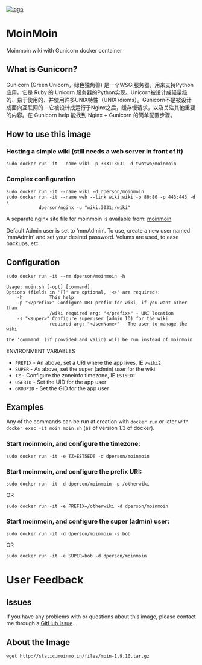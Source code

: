 [![logo](https://raw.githubusercontent.com/dperson/moinmoin/master/logo.png)](http://moinmo.in/)

# MoinMoin

Moinmoin wiki with Gunicorn docker container

## What is Gunicorn?

Gunicorn (Green Unicorn，绿色独角兽) 是一个WSGI服务器，用来支持Python应用。它是 Ruby 的 Unicorn 服务器的Python实现。Unicorn被设计成轻量级的、易于使用的、并使用许多UNIX特性（UNIX idioms）。Gunicorn不是被设计成面向互联网的 – 它被设计成运行于Nginx之后，缓存慢请求，以及关注其他重要的内容。在 Gunicorn help 能找到 Nginx + Gunicorn 的简单配置步骤。

## How to use this image

### Hosting a simple wiki (still needs a web server in front of it)

    sudo docker run -it --name wiki -p 3031:3031 -d twotwo/moinmoin

### Complex configuration

    sudo docker run -it --name wiki -d dperson/moinmoin
    sudo docker run -it --name web --link wiki:wiki -p 80:80 -p 443:443 -d \
                dperson/nginx -u "wiki:3031;/wiki"

A separate nginx site file for moinmoin is available from:
[moinmoin](https://raw.githubusercontent.com/dperson/moinmoin/master/moinmoin)

Default Admin user is set to 'mmAdmin'. To use, create a new user named
'mmAdmin' and set your desired password. Volums are used, to ease backups, etc.

## Configuration

    sudo docker run -it --rm dperson/moinmoin -h

    Usage: moin.sh [-opt] [command]
    Options (fields in '[]' are optional, '<>' are required):
        -h          This help
        -p "</prefix>" Configure URI prefix for wiki, if you want other than
                    /wiki required arg: "</prefix>" - URI location
        -s "<super>" Configure superuser (admin ID) for the wiki
                    required arg: "<UserName>" - The user to manage the wiki

    The 'command' (if provided and valid) will be run instead of moinmoin

ENVIRONMENT VARIABLES

 * `PREFIX` - An above, set a URI where the app lives, IE `/wiki2`
 * `SUPER` - As above, set the super (admin) user for the wiki
 * `TZ` - Configure the zoneinfo timezone, IE `EST5EDT`
 * `USERID` - Set the UID for the app user
 * `GROUPID` - Set the GID for the app user

## Examples

Any of the commands can be run at creation with `docker run` or later with
`docker exec -it moin moin.sh` (as of version 1.3 of docker).

### Start moinmoin, and configure the timezone:

    sudo docker run -it -e TZ=EST5EDT -d dperson/moinmoin

### Start moinmoin, and configure the prefix URI:

    sudo docker run -it -d dperson/moinmoin -p /otherwiki

OR

    sudo docker run -it -e PREFIX=/otherwiki -d dperson/moinmoin

### Start moinmoin, and configure the super (admin) user:

    sudo docker run -it -d dperson/moinmoin -s bob

OR

    sudo docker run -it -e SUPER=bob -d dperson/moinmoin

# User Feedback

## Issues

If you have any problems with or questions about this image, please contact me
through a [GitHub issue](https://github.com/twotwo/moinmoin/issues).

## About the Image

```
wget http://static.moinmo.in/files/moin-1.9.10.tar.gz
```